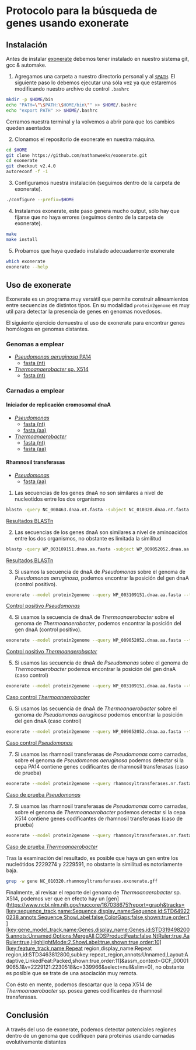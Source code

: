 # Protocolo para la búsqueda de genes usando exonerate

## Instalación

Antes de instalar [exonerate](https://github.com/nathanweeks/exonerate) debemos tener instalado en nuestro sistema git, gcc & automake.

1. Agregamos una carpeta a nuestro directorio personal y al [`$PATH`](https://en.wikipedia.org/wiki/PATH_(variable)). El siguiente paso lo debemos ejecutar una sóla vez ya que estaremos modificando nuestro archivo de control `.bashrc`

```bash
mkdir -p $HOME/bin
echo "PATH=\"\$PATH:\$HOME/bin\"" >> $HOME/.bashrc
echo "export PATH" >> $HOME/.bashrc
```

Cerramos nuestra terminal y la volvemos a abrir para que los cambios queden asentados


2. Clonamos el repositorio de exonerate en nuestra máquina.

```bash
cd $HOME
git clone https://github.com/nathanweeks/exonerate.git
cd exonerate
git checkout v2.4.0
autoreconf -f -i
```

3. Configuramos nuestra instalación (seguimos dentro de la carpeta de exonerate).

```bash
./configure --prefix=$HOME
```

4. Instalamos exonerate, este paso genera mucho output, sólo hay que fijarse que no haya errores (seguimos dentro de la carpeta de exonerate).

```bash
make
make install
```

5. Probamos que haya quedado instalado adecuadamente exonerate

```bash
which exonerate
exonerate --help
```

## Uso de exonerate

Exonerate es un programa muy versátil que permite construir alineamientos entre secuencias de distintos tipos. En su modalidad `protein2genome` es muy util para detectar la presencia de genes en genomas novedosos.

El siguiente ejercicio demuestra el uso de exonerate para encontrar genes homólogos en genomas distantes.

### Genomas a emplear

- [*Pseudomonas aeruginosa* PA14](https://www.ncbi.nlm.nih.gov/nuccore/NC_008463)
  - [fasta (nt)](NC_008463.fasta)
- [*Thermoanaerobacter* sp. X514](https://www.ncbi.nlm.nih.gov/nuccore/NC_010320)
  - [fasta (nt)](NC_010320.fasta)

### Carnadas a emplear

#### Iniciador de replicación cromosomal dnaA

- [*Pseudomonas*](https://www.ncbi.nlm.nih.gov/protein/WP_003109151)
  - [fasta (nt)](NC_008463.dnaa.nt.fasta)
  - [fasta (aa)](WP_003109151.dnaa.aa.fasta)
- [*Thermoanaerobacter*](https://www.ncbi.nlm.nih.gov/protein/WP_009052052)
  - [fasta (nt)](NC_010320.dnaa.nt.fasta)
  - [fasta (aa)](WP_009052052.dnaa.aa.fasta)

#### Rhamnosil transferasas
- [*Pseudomonas*](https://www.ncbi.nlm.nih.gov/protein/?term=Pseudomonas+aeruginosa+%5Borgn%5D+AND+Rhamnosyltransferase+%5Btitle%5D+NOT+partial+%5Btitle%5D)
  - [fasta (aa)](rhamnosyltransferases.nr.fasta)

1. Las secuencias de los genes dnaA no son similares a nivel de nucleotidos entre los dos organismos

```bash
blastn -query NC_008463.dnaa.nt.fasta -subject NC_010320.dnaa.nt.fasta
```

[Resultados BLASTn](dnaA.blastn.txt)

2. Las secuencias de los genes dnaA son similares a nivel de aminoacidos entre los dos organismos, no obstante es limitada la similitud

```bash
blastp -query WP_003109151.dnaa.aa.fasta -subject WP_009052052.dnaa.aa.fasta > dnaA.blastp.txt
```

[Resultados BLASTn](dnaA.blastp.txt)

3. Si usamos la secuencia de dnaA de *Pseudomonas* sobre el genoma de *Pseudomonas aeruginosa*, podemos encontrar la posición del gen dnaA (control positivo).

```bash
exonerate --model protein2genome --query WP_003109151.dnaa.aa.fasta --target NC_008463.fasta --geneticcode 11 --maxintron 0 --showalignment no --showvulgar no --showtargetgff yes > NC_008463.WP_003109151.exonerate.gff
```

[Control positivo *Pseudomonas*](NC_008463.WP_003109151.exonerate.gff)

4. Si usamos la secuencia de dnaA de *Thermoanaerobacter* sobre el genoma de *Thermoanaerobacter*, podemos encontrar la posición del gen dnaA (control positivo).

```bash
exonerate --model protein2genome --query WP_009052052.dnaa.aa.fasta --target NC_010320.fasta --geneticcode 11 --maxintron 0 --showalignment no --showvulgar no --showtargetgff yes > NC_010320.WP_009052052.exonerate.gff
```

[Control positivo *Thermoanaerobacter*](NC_010320.WP_009052052.exonerate.gff)

5. Si usamos las secuencia de dnaA de *Pseudomonas* sobre el genoma de *Thermoanaerobacter* podemos encontrar la posición del gen dnaA (caso control)

```bash
exonerate --model protein2genome --query WP_003109151.dnaa.aa.fasta --target NC_010320.fasta --geneticcode 11 --maxintron 0 --showalignment no --showvulgar no --showtargetgff yes > NC_010320.WP_003109151.exonerate.gff
```

[Caso control *Thermoanaerobacter*](NC_010320.WP_009052052.exonerate.gff)

6. Si usamos las secuencia de dnaA de *Thermoanaerobacter* sobre el genoma de *Pseudomonas aeruginosa* podemos encontrar la posición del gen dnaA (caso control)

```bash
exonerate --model protein2genome --query WP_009052052.dnaa.aa.fasta --target NC_008463.fasta --geneticcode 11 --maxintron 0 --showalignment no --showvulgar no --showtargetgff yes > NC_008463.WP_009052052.exonerate.gff
```

[Caso control *Pseudomonas*](NC_010320.WP_009052052.exonerate.gff)

7. Si usamos las rhamnosil transferasas de *Pseudomonas* como carnadas, sobre el genoma de *Pseudomonas aeruginosa* podemos detectar si la cepa PA14 contiene genes codificantes de rhamnosil transferasas (caso de prueba)

```bash
exonerate --model protein2genome --query rhamnosyltransferases.nr.fasta --target NC_008463.fasta --geneticcode 11 --maxintron 0 --showalignment no --showvulgar no --showtargetgff yes > NC_008463.rhamnosyltransferases.exonerate.gff
```

[Caso de prueba *Pseudomonas*](NC_008463.rhamnosyltransferases.exonerate.gff)

7. Si usamos las rhamnosil transferasas de *Pseudomonas* como carnadas, sobre el genoma de *Thermoanaerobacter* podemos detectar si la cepa X514 contiene genes codificantes de rhamnosil transferasas (caso de prueba)

```bash
exonerate --model protein2genome --query rhamnosyltransferases.nr.fasta --target NC_010320.fasta --geneticcode 11 --maxintron 0 --showalignment no --showvulgar no --showtargetgff yes > NC_010320.rhamnosyltransferases.exonerate.gff
```

[Caso de prueba *Thermoanaerobacter*](NC_010320.rhamnosyltransferases.exonerate.gff)

Tras la examinación del resultado, es posible que haya un gen entre los nucleótidos 2229274 y 2229591, no obstante la similitud es notoriamente baja.

```bash
grep -w gene NC_010320.rhamnosyltransferases.exonerate.gff
```

Finalmente, al revisar el reporte del genoma de *Thermoanaerobacter* sp. X514, podemos ver que en efecto hay un [gen](https://www.ncbi.nlm.nih.gov/nuccore/167038675?report=graph&tracks=[key:sequence_track,name:Sequence,display_name:Sequence,id:STD649220238,annots:Sequence,ShowLabel:false,ColorGaps:false,shown:true,order:1][key:gene_model_track,name:Genes,display_name:Genes,id:STD3194982005,annots:Unnamed,Options:MergeAll,CDSProductFeats:false,NtRuler:true,AaRuler:true,HighlightMode:2,ShowLabel:true,shown:true,order:10][key:feature_track,name:Repeat region,display_name:Repeat region,id:STD3463812800,subkey:repeat_region,annots:Unnamed,Layout:Adaptive,LinkedFeat:Packed,shown:true,order:11]&assm_context=GCF_000019065.1&v=2229121:2230518&c=339966&select=null&slim=0), no obstante es posible que se trate de una asociación muy remota.

Con ésto en mente, podemos descartar que la cepa X514 de *Thermoanaerobacter* sp. posea genes codificantes de rhamnosil transferasas.


## Conclusión

A través del uso de exonerate, podemos detectar potenciales regiones dentro de un genoma que codifiquen para proteinas usando carnadas evolutivamente distantes
